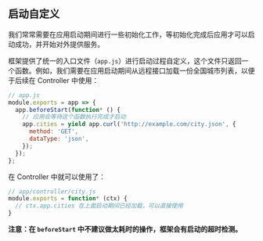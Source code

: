 启动自定义
---

我们常常需要在应用启动期间进行一些初始化工作，等初始化完成后应用才可以启动成功，并开始对外提供服务。

框架提供了统一的入口文件（`app.js`）进行启动过程自定义，这个文件只返回一个函数。例如，我们需要在应用启动期间从远程接口加载一份全国城市列表，以便于后续在 Controller 中使用：

```js
// app.js
module.exports = app => {
  app.beforeStart(function* () {
    // 应用会等待这个函数执行完成才启动
    app.cities = yield app.curl('http://example.com/city.json', {
      method: 'GET',
      dataType: 'json',
    });
  });
};
```

在 Controller 中就可以使用了：

```js
// app/controller/city.js
module.exports = function* (ctx) {
  // ctx.app.cities 在上面启动期间已经加载，可以直接使用
}
```

**注意：在 `beforeStart` 中不建议做太耗时的操作，框架会有启动的超时检测。**
